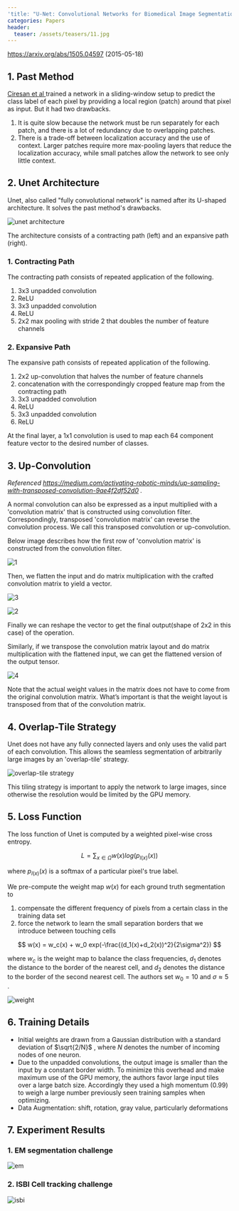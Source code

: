 ```yaml
---
'title: "U-Net: Convolutional Networks for Biomedical Image Segmentation" Summarized'
categories: Papers
header:
  teaser: /assets/teasers/11.jpg
---
```


https://arxiv.org/abs/1505.04597 (2015-05-18)

## 1. Past Method

[Ciresan et al ](http://people.idsia.ch/~juergen/nips2012.pdf) trained a network in a sliding-window setup to predict the class label of each pixel by providing a local region (patch) around that pixel as input. But it had two drawbacks.

1. It is quite slow because the network must be run separately for each patch, and there is a lot of redundancy due to overlapping patches.
2. There is a trade-off between localization accuracy and the use of context. Larger patches require more max-pooling layers that reduce the localization accuracy, while small patches allow the network to see only little context.



## 2. Unet Architecture

Unet, also called "fully convolutional network" is named after its U-shaped architecture. It solves the past method's drawbacks.

![unet architecture](https://lh3.googleusercontent.com/VLjiJdyykXtLvVHdc8bvaxGOg0WqThtuUdJ6os_LbLVlh2vhXEp3Qjs9dZr1Mqd23hG2ZRhorUMHfXn6DDYcefR7B4OMG90_2Df-F0SelkWLZKno4I6CauAlBZz0EtnmKRGWkNSd_Q=w2400)

The architecture consists of a contracting path (left) and an expansive path (right).

### 1. Contracting Path

The contracting path consists of repeated application of the following.

1. 3x3 unpadded convolution
2. ReLU
3. 3x3 unpadded convolution
4. ReLU
5. 2x2 max pooling with stride 2 that doubles the number of feature channels

### 2. Expansive Path

The expansive path consists of repeated application of the following.

1. 2x2 up-convolution that halves the number of feature channels
2. concatenation with the correspondingly cropped feature map from the contracting path
3. 3x3 unpadded convolution
4. ReLU
5. 3x3 unpadded convolution
6. ReLU

At the final layer, a 1x1 convolution is used to map each 64 component feature vector to the desired number of classes.



## 3. Up-Convolution

*Referenced https://medium.com/activating-robotic-minds/up-sampling-with-transposed-convolution-9ae4f2df52d0 .*

A normal convolution can also be expressed as a input multiplied with a 'convolution matrix' that is constructed using convolution filter.  Correspondingly, transposed 'convolution matrix' can reverse the convolution process. We call this transposed convolution or up-convolution.

Below image describes how the first row of 'convolution matrix' is constructed from the convolution filter.

![1](https://lh3.googleusercontent.com/7VLud9A972_TdfBJRd8Sptu_tAhP5xHpoNjZIan-ihF-Z_VeRNrT-ElzjYNaPElcwF9FNwSYCNNlxE0Ax4vcvoD9CHeKIu2_A8oCHofg5EI-cgXnONXQIQIKF5anRQ08vofT3E0xqw=w2400)

Then, we flatten the input and do matrix multiplication with the crafted convolution matrix to yield a vector.

![3](https://lh3.googleusercontent.com/cOA2iuFp8Lo4PiTxyH11SV6MEgxwgPeYWEnK9ejDlLosgd4puMeVSqWzhJzfMuAEEzVJv8YXW3mFZoumXDVTnlB3M4g99l8GC_mEgfii9TxneoFQLc6nKaZKppXmVH_BbSzit9jwoA=w2400)

![2](https://lh3.googleusercontent.com/Ox8m7ReT3jrL-DbQbZrwscEO6A7h9rRPuBGxEuBR5AcEn4iXxJQAUT4fof31LngmmxjMpsZw5-m8qOSqLM1wr_XIaLX3ZQGnMrl0xm9dwvDxrpWMEJk4Qi_NxxA6vdYkkrIhRwRz-w=w2400)

Finally we can reshape the vector to get the final output(shape of 2x2 in this case) of the operation.

Similarly, if we transpose the convolution matrix layout and do matrix multiplication with the flattened input, we can get the flattened version of the output tensor.

![4](https://lh3.googleusercontent.com/kZuYUU8B9Ola-fX6NdwOgtDaNX8q1br_jCFGv1CZPAMYIlitj8_F1YH1AD7KyHNMP6FFirOT6WnDd_3IN8x0Sfn7hzIZWf_7E1rg1-iqovEtRPS3Uu2kWx1zY6C_oMoJUxzGMu3sDw=w2400)

Note that the actual weight values in the matrix does not have to come from the original convolution matrix. What’s important is that the weight layout is transposed from that of the convolution matrix.



## 4. Overlap-Tile Strategy

Unet does not have any fully connected layers and only uses the valid part of each convolution. This allows the seamless segmentation of arbitrarily large images by an 'overlap-tile' strategy.

![overlap-tile strategy](https://lh3.googleusercontent.com/fqRhDeOOxcUGCbZQkEkHK5uubO_xKHJhIoJZWKH8YD-8483L1oIriOD8QCE7r2Vz5mw4ew1ZhqsRBNSVFBp10scJ5zSgX9Q7sfAmU9NLU6vv6m3xs8Y031YZWM0IBOo0BCAqVmomkQ=w2400)

This tiling strategy is important to apply the network to large images, since otherwise the resolution would be limited by the GPU memory.



## 5. Loss Function

The loss function of Unet is computed by a weighted pixel-wise cross entropy.


$$
L = \sum_{x\in\Omega}w(x)log(p_{l(x)}(x))
$$


where $p_{l(x)}(x)$ is a softmax of a particular pixel's true label.

We pre-compute the weight map $w(x)$ for each ground truth segmentation to

1. compensate the different frequency of pixels from a certain class in the training data set
2. force the network to learn the small separation borders that we introduce between touching cells


$$
w(x) = w_c(x) + w_0 exp(-\frac{(d_1(x)+d_2(x))^2}{2\sigma^2})
$$


where $w_c$ is the weight map to balance the class frequencies, $d_1$ denotes the distance to the border of the nearest cell, and $d_2$ denotes the distance to the border of the second nearest cell. The authors set $w_0=10$ and $\sigma \approx 5$ .

![weight](https://lh3.googleusercontent.com/iY1KTc75QKR2ghuXF6AHkKEYNZfeB_obkiMxXf31Hlhn6TUbmbAD1aWF8KwK4_5_AmWWUFMAbp6pDFuvIMncPXhtkN8m4lagxrfH2t1vqmqI56OmRAoVNOJW__lb88P5vgk_yTevoA=w2400)



## 6. Training Details

* Initial weights are drawn from a Gaussian distribution with a standard deviation of $\sqrt{2/N}$ , where $N$ denotes the number of incoming nodes of one neuron.
* Due to the unpadded convolutions, the output image is smaller than the input by a constant border width. To minimize this overhead and make maximum use of the GPU memory, the authors favor large input tiles over a large batch size. Accordingly they used a high momentum (0.99) to weigh a large number previously seen training samples when optimizing.
* Data Augmentation: shift, rotation, gray value, particularly deformations



## 7. Experiment Results

### 1. EM segmentation challenge

![em](https://lh3.googleusercontent.com/SNhhN5hV2OdA9JKlJnaOE26XWUjB0C2aSctfHDWCJm7TzmAZB86WsaVE4gHddLC5OtVgqGeQLYxbgxxjkGY_Qo_VnUFZcnNFoDYcL4wzQZcbFPLQiiQ-hC2elBiQ9HTjiBY98aL3fg=w2400)

### 2. ISBI Cell tracking challenge

![isbi](https://lh3.googleusercontent.com/rAg_tIYVm6O1otjeyRVFqbEAggSEyk4PRJtAumBCCuUO00oVMsqo8mYmKE1uPYYsLiNNbF9YNBLoH0uaMPrmYGLjq7OqYvKSngXpT8XsaHnf9V7HFXMJ04nHhUII_VmtsmPXvk1DTQ=w2400)
